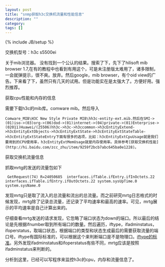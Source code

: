 ```yaml
---
layout: post
title: "snmp获取h3c交换机流量和性能信息"
description: ""
category: 
tags: []
---
```

{% include JB/setup %}

交换机型号：h3c s5500ei

关于mib浏览器。
没有找到一个公认的结果。搜索了下，先下了hilisoft mib browser 1.7,在有的教程中也看到有用这个，可是未注册版太难用了，诸多限制，一会就弹提示，很不爽。放弃。然后google，mib browser，有个oid view的广告。下来看了下，虽然只有几天的试用。但是功能实在是太强大了。方便好用。强烈推荐。

获取cpu性能和内存的信息

需要下载h3c的mib库。comware mib。然后导入

	Comware_MIB\H3C New Style Private MIB\hh3c-entity-ext.mib.然后在SMI->(01)iso->(03)org->(06)dod->(01)internet->(04)private->(01)Enterprise->(02011)Huawei/(25506)hh3c->h3c->h3ccommon->h3cEntityExtend->h3cEntityExtObjects->h3cEntityExtState->h3cEntityExtStateTable->h3cEntityExtStateEntry下面有很多的选项，比如：h3cEntityExtCpuUsage就是我们要用到的CPU使用率，h3cEntityExtMemUsage就是内存使用率。具体参考[获取交换机性能](http://hi.baidu.com/zcc_zhu/item/9259f2bcb7abc645ba0e1228)。

获取交换机流量信息

抓取mrtg的发送的流量包如下

	 GetRequest(74) R=24050685  interfaces.ifTable.ifEntry.ifInOctets.22 interfaces.ifTable.ifEntry.ifOutOctets.22 system.sysUpTime.0 system.sysName.0 
发现mrtg只是取了流入的总流量和流出的总流量。而之前研究mrtg日志格式的时候发现，mrtg除了记录总流量，还记录了平均速率和最高的速率。可见，mrtg展示的平均速率是自己计算出来的。

仔细查看mrtg发送的请求发现，它忽略了端口状态为down的端口。所以最后的结论是先根据ifnumber取到所有端口的数量。然后遍历，iftype，ifadminstatus，ifoperstatus，取端口状态，根据端口的类型和状态生成最后的需要获取流量的端口号。iftype有国际标准的，可以根据这个来判断端口是不是物理口。[iftype的标准](http://tools.cisco.com/Support/SNMP/do/BrowseOID.do?local=en&translate=Translate&objectInput=1.3.6.1.2.1.2.2.1.3)。另外发现ifadminstatus和ifoperstatus有些不同，mrtg应该是按照ifadminstatus来判断的。

分析到这里，已经可以写程序来监控h3c的cpu，内存和流量信息了。
